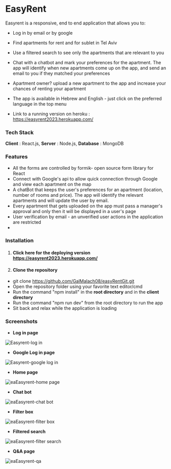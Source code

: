 # EasyRent
Easyrent is a responsive, end to end application that allows you to:

- Log in by email or by google

- Find apartments for rent and for sublet in Tel Aviv

- Use a filtered search to see only the apartments that are relevant to you

- Chat with a chatbot and mark your preferences for the apartment.
The app will identify when new apartments come up on the app, and send an email to you if they matched your preferences

- Apartment owner? upload a new apartment to the app and increase your chances of renting your apartment

- The app is available in Hebrew and English - just click on the preferred language in the top menu

- Link to a running version on heroku : https://easyrent2023.herokuapp.com/

### Tech Stack
**Client** : React.js,
**Server** : Node.js,
**Database** : MongoDB

### Features
- All the forms are controlled by formik- open source form library for React 
- Connect with Google's api to allow quick connection through Google and view each apartment on the map
- A chatBot that keeps the user's preferences for an apartment (location, number of rooms and price). The app will identify the relevant apartments and will update the user by email.
- Every apartment that gets uploaded on the app must pass a manager's approval and only then it will be displayed in a user's page
- User verification by email - an unverified user actions in the application are restricted
- 
### Installation
1. #### Click here for the deploying version https://easyrent2023.herokuapp.com/
2.  #### Clone the repository
- git clone https://github.com/GalMalach08/easyRentGit.git
- Open the repository folder using your favorite text editor/cmd
- Run the command "npm install" in the **root directory** and in the **client directory**
- Run the command "npm run dev" from the root directory to run the app
- Sit back and relax while the application is loading

### Screenshots
- **Log in page**

![Easyrent-log in](https://user-images.githubusercontent.com/75367465/179487339-f5d5b5ea-ac4c-4da5-ad76-093b1215c7af.jpeg)
- **Google Log in page**

![Easyrent-google log in](https://user-images.githubusercontent.com/75367465/179487121-fc2271d8-5a15-40e0-adda-63b70a8d5995.jpeg)

- **Home page**

![eaEasyrent-home page](https://user-images.githubusercontent.com/75367465/179487371-66db76a9-1457-472a-9e68-e21d6530e919.jpeg)

- **Chat bot**

![eaEasyrent-chat bot](https://user-images.githubusercontent.com/75367465/179489081-fd10cc0d-01e2-4dbf-a258-9892eeffab89.jpeg)

- **Filter box**

![eaEasyrent-filter box](https://user-images.githubusercontent.com/75367465/179489096-5cabc8a6-698f-4b2d-9b24-c026fe13fdaf.jpeg)

- **Filtered search**

![eaEasyrent-filter search](https://user-images.githubusercontent.com/75367465/179489108-d154e0df-cee3-44f0-9ad8-15c7fd195fa9.jpeg)

- **Q&A page**

![eaEasyrent-qa](https://user-images.githubusercontent.com/75367465/179489121-6a45e914-0a4c-4437-b53f-1de152e488ca.jpeg)

